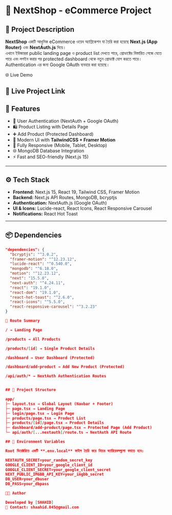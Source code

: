 # 🛒 NextShop - eCommerce Project

## 📌 Project Description
**NextShop** একটি আধুনিক eCommerce ওয়েব অ্যাপ্লিকেশন যা তৈরি করা হয়েছে **Next.js (App Router)** এবং **NextAuth.js** দিয়ে।  
এখানে ইউজাররা public landing page ও product list দেখতে পারে, প্রোডাক্টের বিস্তারিত পেজে যেতে পারে এবং লগইন করার পর protected dashboard থেকে নতুন প্রোডাক্ট যোগ করতে পারে।  
Authentication এর জন্য Google OAuth ব্যবহার করা হয়েছে।  


🌐 Live Demo

🔗 Live Project Link
---

## 🚀 Features
- 🔐 User Authentication (NextAuth + Google OAuth)
- 🛍️ Product Listing with Details Page
- ➕ Add Product (Protected Dashboard)
- 🎨 Modern UI with **TailwindCSS + Framer Motion**
- 📱 Fully Responsive (Mobile, Tablet, Desktop)
- 🌐 MongoDB Database Integration
- ⚡ Fast and SEO-friendly (Next.js 15)

---

## ⚙️ Tech Stack
- **Frontend:** Next.js 15, React 19, Tailwind CSS, Framer Motion  
- **Backend:** Next.js API Routes, MongoDB, bcryptjs  
- **Authentication:** NextAuth.js (Google OAuth)  
- **UI & Icons:** Lucide-react, React Icons, React Responsive Carousel  
- **Notifications:** React Hot Toast  

---

## 📦 Dependencies
```json
"dependencies": {
  "bcryptjs": "^3.0.2",
  "framer-motion": "^12.23.12",
  "lucide-react": "^0.540.0",
  "mongodb": "^6.18.0",
  "motion": "^12.23.12",
  "next": "15.5.0",
  "next-auth": "^4.24.11",
  "react": "19.1.0",
  "react-dom": "19.1.0",
  "react-hot-toast": "^2.6.0",
  "react-icons": "^5.5.0",
  "react-responsive-carousel": "^3.2.23"
}

🧭 Route Summary

/ → Landing Page

/products → All Products

/products/[id] → Single Product Details

/dashboard → User Dashboard (Protected)

/dashboard/add-product → Add New Product (Protected)

/api/auth/* → NextAuth Authentication Routes


## 📂 Project Structure

app/
├─ layout.tsx → Global Layout (Navbar + Footer)
├─ page.tsx → Landing Page
├─ login/page.tsx → Login Page
├─ products/page.tsx → Product List
├─ products/[id]/page.tsx → Product Details
├─ dashboard/add-product/page.tsx → Protected Page (Add Product)
└─ api/auth/[...nextauth]/route.ts → NextAuth API Route

## 🔑 Environment Variables

Root ডিরেক্টরিতে একটি **.env.local** ফাইল তৈরি করে নিচের ভ্যারিয়েবলগুলো বসাতে হবে:

NEXTAUTH_SECRET=your_random_secret_key
GOOGLE_CLIENT_ID=your_google_client_id
GOOGLE_CLIENT_SECRET=your_google_client_secret
NEXT_PUBLIC_IMGBB_API_KEY=your_imgbb_secret
DB_USER=your_dbuser
DB_PASS=your_dbpass

👨‍💻 Author

Developed by [SHAHID]
📧 Contact: shaahid.045@gmail.com
